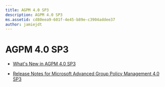 ```yaml
---
title: AGPM 4.0 SP3
description: AGPM 4.0 SP3
ms.assetid: cd80eea9-601f-4e45-b89e-c3904addee37
author: jamiejdt
---
```


# AGPM 4.0 SP3


-   [What's New in AGPM 4.0 SP3](whats-new-in-agpm-40-sp3.md)

-   [Release Notes for Microsoft Advanced Group Policy Management 4.0 SP3](release-notes-for-microsoft-advanced-group-policy-management-40-sp3.md)

 

 





